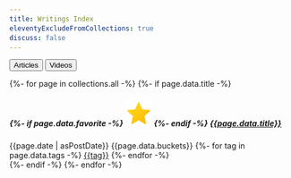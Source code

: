 ```yaml
---
title: Writings Index
eleventyExcludeFromCollections: true
discuss: false
---
```


<!--
# My Favorites

- [Test Driven Development By Example, by Kent Beck](/notes/2021/tdd-by-example-kent-beck/) 📚
- [Time Is All You Have](/notes/2020/time-is-all-you-have/)
- [The Flywheel of Testing](/notes/2021/the-flywheel-of-testing/)
- [Is Impostor Snydrome Actually Good for You?](/notes/2019/is-imposter-syndrome-actually-good-for-you/)
- [Testing Untestable CFML](/notes/2021/testing-untestable-cfml/)
- [Chaotic Good: Creating Determinism Where None Exists](/notes/2021/chaotic-good-creating-determinism-where-none-exists/)
- [Sweat the Small Stuff](/notes/2021/sweat-the-small-stuff/)
- [Getting Started with Taffy: 2020 Edition](/notes/2020/getting-started-with-taffy-2020/)
- [Challenge Breeds Stability](/notes/2020/challenge-breeds-stability/)
- [Slow is Smooth, Smooth is Fast](/notes/2019/slow-is-smooth-smooth-is-fast/)
- [The Cost of Abstraction](/notes/2016/the-cost-of-abstraction/)
- [Cobbler's Children Syndrome](/notes/2016/cobblers-children-syndrome/) &ndash; my backups are better now, but I still haven't restored all of my old content! 😵
-->

<button data-highlight="articles">Articles</button>
<button data-highlight="videos">Videos</button>

<section id="index">
{%- for page in collections.all -%}
{%- if page.data.title -%}
<article buckets="{{page.data.buckets}}">
	<h5>
		{%- if page.data.favorite -%}
			<img src="/assets/icons8-star-48.png" class="favorite" alt="This article is one of my favorites" title="This article is one of my favorites" />
		{%- endif -%}
		<strong><a href="{{page.url}}">{{page.data.title}}</a></strong>
	</h5>
	<span class="timestamp">{{page.date | asPostDate}}</span>
	<span class="bucket">{{page.data.buckets}}</span>
	<span class="tags">
		{%- for tag in page.data.tags -%}
			<a class="contentTag" href="javascript:alert('todo');">{{tag}}</a>
		{%- endfor -%}
	</span>
</article>
{%- endif -%}
{%- endfor -%}
</section>

